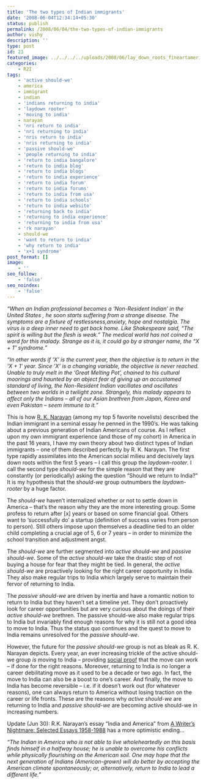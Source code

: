 ```yaml
---
title: 'The two types of Indian immigrants'
date: '2008-06-04T12:34:14+05:30'
status: publish
permalink: /2008/06/04/the-two-types-of-indian-immigrants
author: vishy
description: ''
type: post
id: 21
featured_image: ../../../../uploads/2008/06/lay_down_roots_fineartamerica_com.jpg
categories: 
    - R2I
tags:
    - 'active should-we'
    - america
    - immigrant
    - indian
    - 'indians returning to india'
    - 'laydown rooter'
    - 'moving to india'
    - narayan
    - 'nri return to india'
    - 'nri returning to india'
    - 'nris return to india'
    - 'nris returning to india'
    - 'passive should-we'
    - 'people returning to india'
    - 'return to india bangalore'
    - 'return to india blog'
    - 'return to india blogs'
    - 'return to india experience'
    - 'return to india forum'
    - 'return to india forums'
    - 'return to india from usa'
    - 'return to india schools'
    - 'return to india website'
    - 'returning back to india'
    - 'returning to india experience'
    - 'returning to india from usa'
    - 'rk narayan'
    - should-we
    - 'want to return to india'
    - 'why return to india'
    - 'x+1 syndrome'
post_format: []
image:
    - ''
seo_follow:
    - 'false'
seo_noindex:
    - 'false'
---
```


*“When an Indian professional becomes a ‘Non-Resident Indian’ in the United States , he soon starts suffering from a strange disease. The symptoms are a fixture of restlessness,anxiety, hope and nostalgia. The virus is a deep inner need to get back home. Like Shakespeare said, “The spirit is willing but the flesh is weak.” The medical world has not coined a word for this malady. Strange as it is, it could go by a stranger name, the “X + 1″ syndrome.”*

*“In other words if ‘X’ is the current year, then the objective is to return in the ‘X + 1’ year. Since ‘X’ is a changing variable, the objective is never reached. Unable to truly melt in the ‘Great Melting Pot’, chained to his cultural moorings and haunted by an abject fear of giving up an accustomed standard of living, the Non-Resident Indian vacillates and oscillates between two worlds in a twilight zone. Strangely, this malady appears to affect only the Indians – all of our Asian brethren from Japan, Korea and even Pakistan – seem immune to it.”*

This is how [R. K. Narayan](http://en.wikipedia.org/wiki/R.K._Narayan) (among my top 5 favorite novelists) described the Indian immigrant in a seminal essay he penned in the 1990’s. He was talking about a previous generation of Indian Americans of course. As I reflect upon my own immigrant experience (and those of my cohort) in America in the past 16 years, I have my own theory about two distinct types of Indian immigrants – one of them described perfectly by R. K. Narayan. The first type rapidly assimilates into the American social milieu and decisively lays down roots within the first 5 years – I call this group the *laydown-rooter*. I call the second type *should-we* for the simple reason that they are constantly (or periodically) asking the question “Should we return to India?” It is my hypothesis that the sh*ould-we* group outnumbers the *laydown-rooter* by a huge factor.

The *should-we* haven’t internalized whether or not to settle down in America – that’s the reason why they are the more interesting group. Some profess to return after \[x\] years or based on some financial goal. Others want to ‘successfully do’ a startup (definition of success varies from person to person). Still others impose upon themselves a deadline tied to an older child completing a crucial age of 5, 6 or 7 years – in order to minimize the school transition and adjustment angst.

The *should-we* are further segmented into *active should-we* and *passive should-we*. Some of the *active should-we* take the drastic step of not buying a house for fear that they might be tied. In general, the *active should-we* are proactively looking for the right career opportunity in India. They also make regular trips to India which largely serve to maintain their fervor of returning to India.

The *passive should-we* are driven by inertia and have a romantic notion to return to India but they haven’t set a timeline yet. They don’t proactively look for career opportunities but are very curious about the doings of their *active should-we* brethren. The passive should-we also make regular trips to India but invariably find enough reasons for why it is still not a good idea to move to India. Thus the status quo continues and the quest to move to India remains unresolved for the *passive should-we*.

However, the future for the *passive should-we* group is not as bleak as R. K. Narayan depicts. Every year, an ever increasing trickle of the active should-we group *is* moving to India – providing [social proof](http://en.wikipedia.org/wiki/Robert_Cialdini) that the move can work – if done for the right reasons. Moreover, returning to India is no longer a career debilitating move as it used to be a decade or two ago. In fact, the move to India can also be a boost to one’s career. And finally, the move to India has become reversible – i.e. if it doesn’t work out (for whatever reasons), one can always return to America without losing traction on the career or life fronts. These are the reasons why *active should-we* are returning to India and *passive should-we* are becoming active should-we in increasing numbers.

Update (Jun 30): R.K. Narayan’s essay “India and America” from [A Writer’s Nightmare: Selected Essays 1958-1988](http://crack-a-book.blogspot.com/2007/09/writers-nightmare-selected-essays-rk.html) has a more optimistic ending…

*“The Indian in America who is not able to live wholeheartedly on this basis finds himself in a halfway house; he is unable to overcome his conflicts while physically flourishing on the American soil. One may hope that the next generation of Indians (American-grown) will do better by accepting the American climate spontaneously; or, alternatively, return to India to lead a different life.”*

